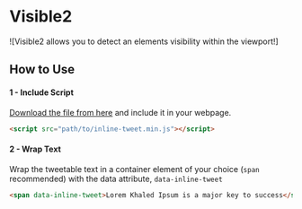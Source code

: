 # Visible2

![Visible2 allows you to detect an elements visibility within the viewport!]


## How to Use


#### 1 - Include Script

[Download the file from here](https://raw.githubusercontent.com/ireade/inlinetweetjs/gh-pages/src/inline-tweet.min.js) and include it in your webpage.

```html
<script src="path/to/inline-tweet.min.js"></script>
```


#### 2 - Wrap Text

Wrap the tweetable text in a container element of your choice (`span` recommended) with the data attribute, `data-inline-tweet`


```html
<span data-inline-tweet>Lorem Khaled Ipsum is a major key to success</span>
```